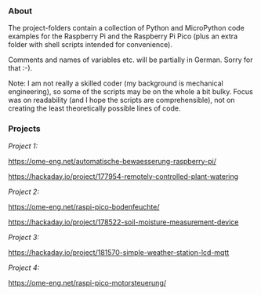 ### About

The project-folders contain a collection of Python and MicroPython code examples for the Raspberry Pi and the Raspberry Pi Pico (plus an extra folder with shell scripts intended for convenience). 

Comments and names of variables etc. will be partially in German. Sorry for that :-).

Note: I am not really a skilled coder (my background is mechanical engineering), so some of the scripts may be on the whole a bit bulky. Focus was on readability (and I hope the scripts are comprehensible), not on creating the least theoretically possible lines of code.


### Projects

*Project 1:*

https://ome-eng.net/automatische-bewaesserung-raspberry-pi/ 

https://hackaday.io/project/177954-remotely-controlled-plant-watering

*Project 2:*

https://ome-eng.net/raspi-pico-bodenfeuchte/

https://hackaday.io/project/178522-soil-moisture-measurement-device

*Project 3:*

https://hackaday.io/project/181570-simple-weather-station-lcd-mqtt

*Project 4:*

https://ome-eng.net/raspi-pico-motorsteuerung/

